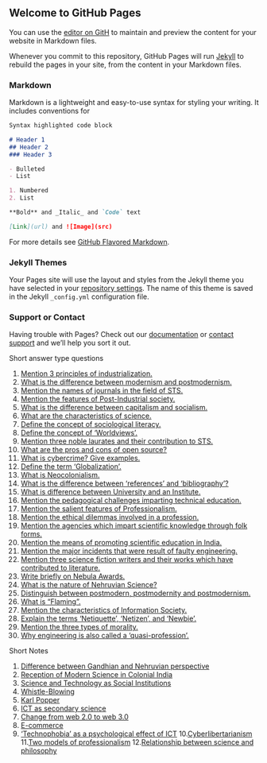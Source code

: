 ## Welcome to GitHub Pages

You can use the [editor on GitH](https://github.com/Atishay990/HS_matrix/edit/master/README.md) to maintain and preview the content for your website in Markdown files.

Whenever you commit to this repository, GitHub Pages will run [Jekyll](https://jekyllrb.com/) to rebuild the pages in your site, from the content in your Markdown files.

### Markdown

Markdown is a lightweight and easy-to-use syntax for styling your writing. It includes conventions for

```markdown
Syntax highlighted code block

# Header 1
## Header 2
### Header 3

- Bulleted
- List

1. Numbered
2. List

**Bold** and _Italic_ and `Code` text

[Link](url) and ![Image](src)
```

For more details see [GitHub Flavored Markdown](https://guides.github.com/features/mastering-markdown/).

### Jekyll Themes

Your Pages site will use the layout and styles from the Jekyll theme you have selected in your [repository settings](https://github.com/Atishay990/HS_matrix/settings). The name of this theme is saved in the Jekyll `_config.yml` configuration file.

### Support or Contact

Having trouble with Pages? Check out our [documentation](https://help.github.com/categories/github-pages-basics/) or [contact support](https://github.com/contact) and we’ll help you sort it out.

Short answer type questions


1. [Mention 3 principles of industrialization.](sa1.txt)
2. [What is the difference between modernism and postmodernism.](sa2.txt)
3. [Mention the names of journals in the field of STS.](sa3.txt)
4. [Mention the features of Post-Industrial society.](sa4.txt)
5. [What is the difference between capitalism and socialism.](sa5.txt)
6. [What are the characteristics of science.](sa6.txt)
7. [Define the concept of sociological literacy.](sa7.txt)
8. [Define the concept of ‘Worldviews’.](sa8.txt)
9. [Mention three noble laurates and their contribution to STS.](sa9.txt)
10. [What are the pros and cons of open source?](sa10.txt)
11. [What is cybercrime? Give examples.](sa11.txt)
12. [Define the term ‘Globalization’.](sa12.txt)
13. [What is Neocolonialism.](sa13.txt)
14. [What is the difference between ‘references’ and ‘bibliography’?](sa14.txt)
15. [What is difference between University and an Institute.](sa15.txt)
16. [Mention the pedagogical challenges imparting technical education.](sa16.txt)
17. [Mention the salient features of Professionalism.](sa17.txt)
18. [Mention the ethical dilemmas involved in a profession.](sa18.txt)
19. [Mention the agencies which impart scientific knowledge through folk forms.](sa19.txt)
20. [Mention the means of promoting scientific education in India.](sa20.txt)
21. [Mention the major incidents that were result of faulty engineering.](sa21.txt)
22. [Mention three science fiction writers and their works which have contributed to literature.](sa22.txt)
23. [Write briefly on Nebula Awards.](sa23.txt)
24. [What is the nature of Nehruvian Science?](sa24.txt)
25. [Distinguish between postmodern, postmodernity and postmodernism.](sa25.txt)
26. [What is “Flaming”.](sa26.txt)
27. [Mention the characteristics of Information Society.](sa27.txt)
28. [Explain the terms ‘Netiquette’, ‘Netizen’, and ‘Newbie’.](sa28.txt)
29. [Mention the three types of morality.](sa29.txt)
30. [Why engineering is also called a ‘quasi-profession’.](sa30.txt)

Short Notes

1. [Difference between Gandhian and Nehruvian perspective](sn1.txt)
2. [Reception of Modern Science in Colonial India](sn2.txt)
3. [Science and Technology as Social Institutions](sn3.txt)
4. [Whistle-Blowing](sn4.txt)
5. [Karl Popper](sn5.txt)
6. [ICT as secondary science](sn6.txt)
7. [Change from web 2.0 to web 3.0](sn7.txt)
8. [E-commerce](sn8.txt)
9. [‘Technophobia’ as a psychological effect of ICT](sn9.txt)
10.[Cyberlibertarianism](sn10.txt)
11.[Two models of professionalism](sn11.txt)
12.[Relationship between science and philosophy](sn12.txt)
